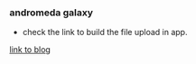 ### andromeda galaxy

- check the link to build the file upload in app.

[link to blog](https://medium.com/dev-genius/a-simple-way-to-build-flask-file-upload-1ccb9462bc2c)

